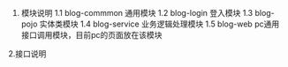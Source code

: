 1. 模块说明
1.1 blog-commmon 通用模块
1.2 blog-login 登入模块
1.3 blog-pojo 实体类模块
1.4 blog-service 业务逻辑处理模块
1.5 blog-web pc通用接口调用模块，目前pc的页面放在该模块

2.接口说明

